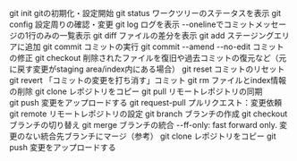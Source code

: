 git init
    gitの初期化・設定開始
git status
    ワークツリーのステータスを表示
git config 
    設定周りの確認・変更
git log
    ログを表示
    --onelineでコミットメッセージの1行のみの一覧表示
git diff
    ファイルの差分を表示
git add
    ステージングエリアに追加
git commit 
    コミットの実行
git commit --amend --no-edit
    コミットの修正
git checkout
    削除されたファイルを復旧や過去コミットの復元など（元に戻す変更がstaging area/index内にある場合）
git reset
    コミットのリセット
git revert
    「コミットの変更を打ち消す」コミット
git rm
    ファイルとindex情報の削除
git clone
    レポジトリをコピー
git pull
    リモートレポジトリの同期	
git push
    変更をアップロードする
git request-pull
    プルリクエスト：変更依頼
git remote
    リモートレポジトリの設定
git branch
    ブランチの作成
git checkout
    ブランチの切り替え
git merge
    ブランチの統合
    --ff-only: fast forward only. 変更のない統合先ブランチにマージ（参考）
git clone
    レポジトリをコピー
git push
    変更をアップロードする

